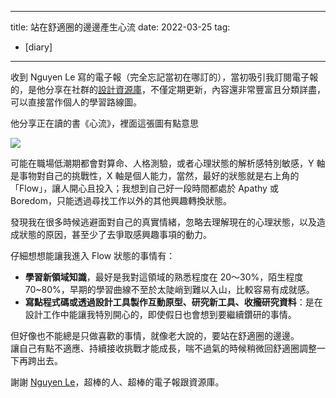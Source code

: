 
---
title: 站在舒適圈的邊邊產生心流
date: 2022-03-25
tag:
- [diary]
---

收到 Nguyen Le 寫的電子報（完全忘記當初在哪訂的），當初吸引我訂閱電子報的，是他分享在社群的[設計資源庫](https://www.notion.so/newincreative/The-Vault-Nguyen-s-Design-Resource-stash-dd710673638a4c16a571574ff72d05f9)，不僅定期更新，內容還非常豐富且分類詳盡，可以直接當作個人的學習路線圖。

他分享正在讀的書《心流》，裡面這張圖有點意思

![](https://images.squarespace-cdn.com/content/v1/54ee5392e4b094722872ecc1/1510805758697-34UGS59BX0470O3YYXFI/how-to-be-happy-6-find-flow.jpg?format=1000w)

可能在職場低潮期都會對算命、人格測驗，或者心理狀態的解析感特別敏感，Y 軸是事物對自己的挑戰性，X 軸是個人能力，當然，最好的狀態就是右上角的「Flow」，讓人開心且投入；我想到自己好一段時間都處於 Apathy 或 Boredom，只能透過尋找工作以外的其他興趣轉換狀態。

發現我在很多時候逃避面對自己的真實情緒，忽略去理解現在的心理狀態，以及造成狀態的原因，甚至少了去爭取感興趣事項的動力。

仔細想想能讓我進入 Flow 狀態的事情有：
- **學習新領域知識**，最好是我對這領域的熟悉程度在 20～30%，陌生程度 70~80%，早期的學習曲線不至於太陡峭到難以入山，比較容易有成就感。
- **寫點程式碼或透過設計工具製作互動原型、研究新工具、收攏研究資料**：是在設計工作中能讓我特別開心的，即使假日也會想到要繼續鑽研的事情。

但好像也不能總是只做喜歡的事情，就像老大說的，要站在舒適圈的邊邊。  
讓自己有點不適應、持續接收挑戰才能成長，喘不過氣的時候稍微回舒適圈調整一下再跨出去。

謝謝 [Nguyen Le](https://twitter.com/newincreative)，超棒的人、超棒的電子報跟資源庫。
